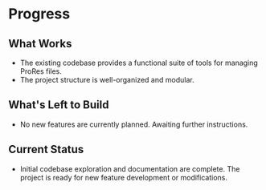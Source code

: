 # Progress

## What Works

- The existing codebase provides a functional suite of tools for managing ProRes files.
- The project structure is well-organized and modular.

## What's Left to Build

- No new features are currently planned. Awaiting further instructions.

## Current Status

- Initial codebase exploration and documentation are complete. The project is ready for new feature development or modifications.

